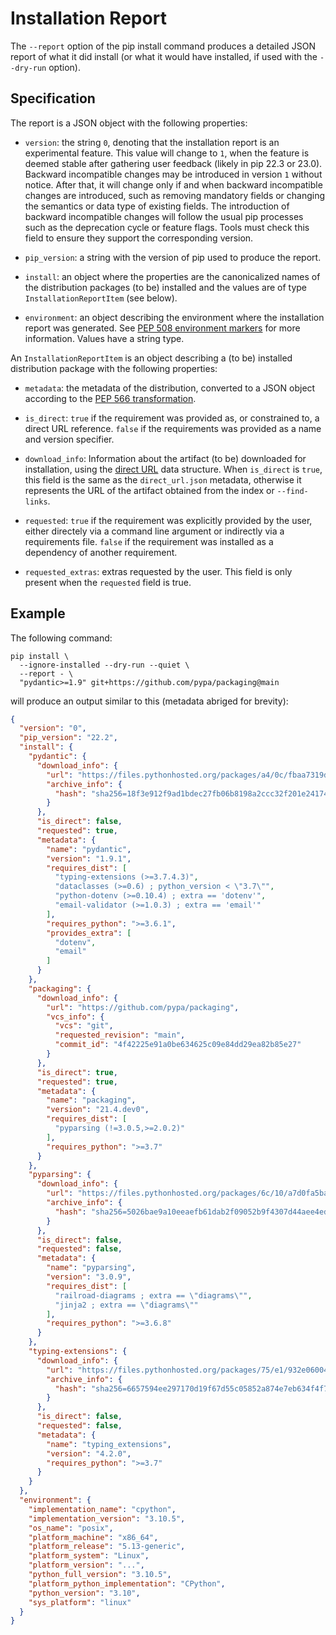 # Installation Report

The `--report` option of the pip install command produces a detailed JSON report of what
it did install (or what it would have installed, if used with the `--dry-run` option).

## Specification

The report is a JSON object with the following properties:

- `version`: the string `0`, denoting that the installation report is an experimental
  feature. This value will change to `1`, when the feature is deemed stable after
  gathering user feedback (likely in pip 22.3 or 23.0). Backward incompatible changes
  may be introduced in version `1` without notice. After that, it will change only if
  and when backward incompatible changes are introduced, such as removing mandatory
  fields or changing the semantics or data type of existing fields. The introduction of
  backward incompatible changes will follow the usual pip processes such as the
  deprecation cycle or feature flags. Tools must check this field to ensure they support
  the corresponding version.

- `pip_version`: a string with the version of pip used to produce the report.
- `install`: an object where the properties are the canonicalized names of the
  distribution packages (to be) installed and the values are of type
  `InstallationReportItem` (see below).
- `environment`: an object describing the environment where the installation report was
  generated. See [PEP 508 environment
  markers](https://peps.python.org/pep-0508/#environment-markers) for more information.
  Values have a string type.

An `InstallationReportItem` is an object describing a (to be) installed distribution
package with the following properties:

- `metadata`: the metadata of the distribution, converted to a JSON object according to
  the [PEP 566
  transformation](https://www.python.org/dev/peps/pep-0566/#json-compatible-metadata).

- `is_direct`: `true` if the requirement was provided as, or constrained to, a direct
  URL reference. `false` if the requirements was provided as a name and version
  specifier.

- `download_info`: Information about the artifact (to be) downloaded for installation,
  using the [direct
  URL](https://packaging.python.org/en/latest/specifications/direct-url/) data
  structure. When `is_direct` is `true`, this field is the same as the `direct_url.json`
  metadata, otherwise it represents the URL of the artifact obtained from the index or
  `--find-links`.
- `requested`: `true` if the requirement was explicitly provided by the user, either
  directely via a command line argument or indirectly via a requirements file. `false`
  if the requirement was installed as a dependency of another requirement.

- `requested_extras`: extras requested by the user. This field is only present when the
  `requested` field is true.

## Example

The following command:

```console
pip install \
  --ignore-installed --dry-run --quiet \
  --report - \
  "pydantic>=1.9" git+https://github.com/pypa/packaging@main
```

will produce an output similar to this (metadata abriged for brevity):

```json
{
  "version": "0",
  "pip_version": "22.2",
  "install": {
    "pydantic": {
      "download_info": {
        "url": "https://files.pythonhosted.org/packages/a4/0c/fbaa7319dcb5eecd3484686eb5a5c5702a6445adb566f01aee6de3369bc4/pydantic-1.9.1-cp310-cp310-manylinux_2_17_x86_64.manylinux2014_x86_64.whl",
        "archive_info": {
          "hash": "sha256=18f3e912f9ad1bdec27fb06b8198a2ccc32f201e24174cec1b3424dda605a310"
        }
      },
      "is_direct": false,
      "requested": true,
      "metadata": {
        "name": "pydantic",
        "version": "1.9.1",
        "requires_dist": [
          "typing-extensions (>=3.7.4.3)",
          "dataclasses (>=0.6) ; python_version < \"3.7\"",
          "python-dotenv (>=0.10.4) ; extra == 'dotenv'",
          "email-validator (>=1.0.3) ; extra == 'email'"
        ],
        "requires_python": ">=3.6.1",
        "provides_extra": [
          "dotenv",
          "email"
        ]
      }
    },
    "packaging": {
      "download_info": {
        "url": "https://github.com/pypa/packaging",
        "vcs_info": {
          "vcs": "git",
          "requested_revision": "main",
          "commit_id": "4f42225e91a0be634625c09e84dd29ea82b85e27"
        }
      },
      "is_direct": true,
      "requested": true,
      "metadata": {
        "name": "packaging",
        "version": "21.4.dev0",
        "requires_dist": [
          "pyparsing (!=3.0.5,>=2.0.2)"
        ],
        "requires_python": ">=3.7"
      }
    },
    "pyparsing": {
      "download_info": {
        "url": "https://files.pythonhosted.org/packages/6c/10/a7d0fa5baea8fe7b50f448ab742f26f52b80bfca85ac2be9d35cdd9a3246/pyparsing-3.0.9-py3-none-any.whl",
        "archive_info": {
          "hash": "sha256=5026bae9a10eeaefb61dab2f09052b9f4307d44aee4eda64b309723d8d206bbc"
        }
      },
      "is_direct": false,
      "requested": false,
      "metadata": {
        "name": "pyparsing",
        "version": "3.0.9",
        "requires_dist": [
          "railroad-diagrams ; extra == \"diagrams\"",
          "jinja2 ; extra == \"diagrams\""
        ],
        "requires_python": ">=3.6.8"
      }
    },
    "typing-extensions": {
      "download_info": {
        "url": "https://files.pythonhosted.org/packages/75/e1/932e06004039dd670c9d5e1df0cd606bf46e29a28e65d5bb28e894ea29c9/typing_extensions-4.2.0-py3-none-any.whl",
        "archive_info": {
          "hash": "sha256=6657594ee297170d19f67d55c05852a874e7eb634f4f753dbd667855e07c1708"
        }
      },
      "is_direct": false,
      "requested": false,
      "metadata": {
        "name": "typing_extensions",
        "version": "4.2.0",
        "requires_python": ">=3.7"
      }
    }
  },
  "environment": {
    "implementation_name": "cpython",
    "implementation_version": "3.10.5",
    "os_name": "posix",
    "platform_machine": "x86_64",
    "platform_release": "5.13-generic",
    "platform_system": "Linux",
    "platform_version": "...",
    "python_full_version": "3.10.5",
    "platform_python_implementation": "CPython",
    "python_version": "3.10",
    "sys_platform": "linux"
  }
}
```
